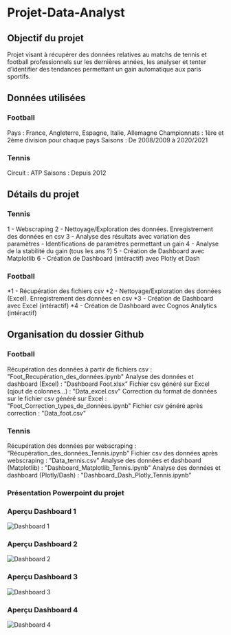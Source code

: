 # Projet-Data-Analyst

## Objectif du projet
Projet visant à récupérer des données relatives au matchs de tennis et football professionnels sur les dernières années, les analyser et tenter d’identifier des tendances permettant un gain automatique aux paris sportifs.




## Données utilisées
### Football
Pays : France, Angleterre, Espagne, Italie, Allemagne
Championnats : 1ère et 2ème division pour chaque pays
Saisons : De 2008/2009 à 2020/2021

### Tennis
Circuit : ATP
Saisons : Depuis 2012 




## Détails du projet
### Tennis
1 - Webscraping
2 - Nettoyage/Exploration des données. Enregistrement des données en csv
3 - Analyse des résultats avec variation des paramètres - Identifications de paramètres permettant un gain
4 - Analyse de la stabilité du gain (tous les ans ?)
5 - Création de Dashboard avec Matplotlib
6 - Création de Dashboard (intéractif) avec Plotly et Dash 

### Football
*1 - Récupération des fichiers csv
*2 - Nettoyage/Exploration des données (Excel). Enregistrement des données en csv
*3 - Création de Dashboard avec Excel (intéractif) 
*4 - Création de Dashboard avec Cognos Analytics (intéractif)





## Organisation du dossier Github
### Football
Récupération des données à partir de fichiers csv : "Foot_Recupération_des_données.ipynb"
Analyse des données et dashboard (Excel) : "Dashboard Foot.xlsx"
Fichier csv généré sur Excel (qjout de colonnes...) : "Data_excel.csv"
Correction du format de données sur le fichier csv généré sur Excel : "Foot_Correction_types_de_données.ipynb"
Fichier csv généré après correction : "Data_foot.csv"
  
### Tennis
Récupération des données par webscraping : "Récupération_des_données_Tennis.ipynb"
Fichier csv des données après webscraping : "Data_tennis.csv"
Analyse des données et dashboard (Matplotlib) : "Dashboard_Matplotlib_Tennis.ipynb"
Analyse des données et dashboard (Plotly/Dash) : "Dashboard_Dash_Plotly_Tennis.ipynb"
  
### Présentation Powerpoint du projet
### Aperçu Dashboard 1
![Dashboard 1](https://raw.githubusercontent.com/Victor-LE-GALL/Projet-Data-Analyst/main/Dashboard_1_Matplotib.png)
### Aperçu Dashboard 2
![Dashboard 2](https://raw.githubusercontent.com/Victor-LE-GALL/Projet-Data-Analyst/main/Dashboard_2_Dash.png)
### Aperçu Dashboard 3
![Dashboard 3](https://raw.githubusercontent.com/Victor-LE-GALL/Projet-Data-Analyst/main/Dashboard_3_Excel.png)
### Aperçu Dashboard 4
![Dashboard 4](https://raw.githubusercontent.com/Victor-LE-GALL/Projet-Data-Analyst/main/Dashboard_4_Cognos_Analytics.png)

